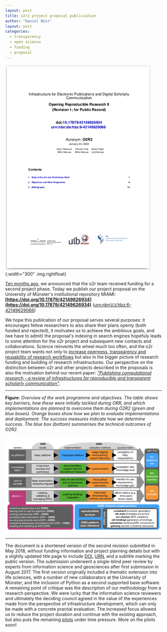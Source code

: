 ```yaml
---
layout: post
title: o2r2 project proposal publiciation
author: "Daniel Nüst"
layout: post
categories:
  - transparency
  - open science
  - funding
  - proposal
---
```


![o2r2 work programme and objectives](/public/images/2020-01_o2r2-proposal-titlepage.png){:width="300" .img.rightfloat}

[Ten months ago](/2019/04/15/o2r2-and-egu/), we announced that the o2r team received funding for a second project phase.
Today we publish our project proposal on the University of Münster's institutional repository MIAMI: **[https://doi.org/10.17879/42149626934](https://doi.org/10.17879/42149626934)** ([urn:nbn:de:hbz:6-42149629066](https://nbn-resolving.org/urn:nbn:de:hbz:6-42149629066))

We hope this publication of our proposal serves several purposes: it<!--more--> encourages fellow researchers to also share their plans openly (both funded and rejected), it motivates us to achieve the ambitious goals, and (we have to admit) the proposal's indexing in search engines hopefuly leads to some attention for the o2r project and subsequent new contacts and collaborations.
Science reinvents the wheel much too often, and the o2r project team wants not only to [increase openness, transparency and reusability of research workflows](/about) but also in the bigger picture of research funding and building of research infrastructures.
Our perspective on the distinction between o2r and other projects described in the proposals is also the motivation behind our recent paper: [_"Publishing computational research - a review of infrastructures for reproducible and transparent scholarly communication"_](https://doi.org/10.1186/s41073-020-00095-y).

--------

**Figure**: _Overview of the work programme and objectives._
_The table shows key barriers, how these were initially tackled during ORR, and which implementations are planned to overcome them during O2R2 (green and blue boxes)._
_Orange boxes show how we plan to evaluate implementations and deployment. The success measures indicate how we determine success. The blue box (bottom) summarises the technical outcomes of O2R2._

[![o2r2 work programme and objectives](/public/images/2020-01_o2r2-proposal-figure-1.png)](/public/images/2020-01_o2r2-proposal-figure-1.png)

--------

The document is a shortened version of the second revision submitted in May 2018, without funding information and project planning details but with a slightly updated title page to include [DOI](https://en.wikipedia.org/wiki/Digital_object_identifier), [URN](https://en.wikipedia.org/wiki/Uniform_Resource_Name), and a subtitle marking the public version.
The submission underwent a single-blind peer review by experts from information science and geosciences after first submission in August 2017.
The first version originally included a thematic extension into life sciences, with a number of new collaborators at the University of Münster, and the inclusion of Python as a second supported base software.
A remaining point of critique was the description of our methodology from a research perspective.
We were lucky that the information science reviewers and ultimately the deciding council agreed in the value of the experiences made from the perspective of infrastructure development, which can only be made with a concrete practial evaluation.
The increased focus allowed us to reduce the project duration and continue with the existing approach, but also puts the remaining [pilots](/pilots) under time pressure.
More on the pilots soon!
